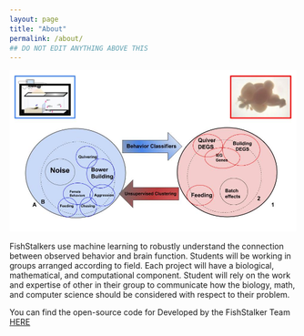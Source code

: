 ```yaml
---
layout: page
title: "About"
permalink: /about/
## DO NOT EDIT ANYTHING ABOVE THIS
---
```


![fish diagram](/images/image1.jpg)

FishStalkers use machine learning to robustly understand the connection between observed behavior and brain function. Students will be working in groups arranged according to field. Each project will have a biological, mathematical, and computational component. Student will rely on the work and expertise of other in their group to communicate how the biology, math, and computer science should be considered with respect to their problem.

You can find the open-source code for Developed by the FishStalker Team <a href="https://github.com/orgs/FishStalkers/repositories">HERE</a>

<!--

<ol>
    <li>Creating and improving classifiers which will predict cichlid fish behavior in video data
        <ul>
            <li>Review literature to find behaviors of biological importance and learn to identify complex behaviors in video which aids in correctly training our machine learning model</li>
            <li>Learn and utilize computer vision classifier. Seek and develop new tools that will improve accuracy on cichlid behavior</li>
            <li>Understand classification algorithms and provide a comparative analysis of why one algorithm performs better than another for our application</li>
        </ul>
    </li>
    <li> Using unsupervised clustering techniques to extract biologically significant expression of behavior using neuronal data
        <ul>
            <li>Understand the significance of neuronal cell types, genes, and traditional methods for studying gene expression</li>
            <li>Complete a robust comparative study of clustering techniques and work with biologists to determine the method with highest biological insight </li>
            <li>Understand clustering algorithms and provide a comparative analysis of why one algorithm performs better than another for our application</li>
        </ul>
    </li>
    <li>Creating a fish simulation that cichlids can interact with in aggression studies</li>
    <li>Generating a breeding simulation for producing cichlids hybrid with evolutionary significant traits</li>
    <li>Creating subject-conscious education materials for biology students learning mathematics and computer science</li>
</ol> -->

<!-- This is the base Jekyll theme. You can find out more info about customizing your Jekyll theme, as well as basic Jekyll usage documentation at [jekyllrb.com](https://jekyllrb.com/)



You can find the source code for Minima at GitHub:
[jekyll][jekyll-organization] /
[minima](https://github.com/jekyll/minima)

You can find the source code for Jekyll at GitHub:
[jekyll][jekyll-organization] /
[jekyll](https://github.com/jekyll/jekyll)


[jekyll-organization]: https://github.com/jekyll -->
